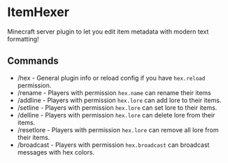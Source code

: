 # ItemHexer
Minecraft server plugin to let you edit item metadata with modern text formatting!

## Commands
- /hex - General plugin info or reload config if you have `hex.reload` permission.
- /rename - Players with permission `hex.name` can rename their items
- /addline - Players with permission `hex.lore` can add lore to their items.
- /setline - Players with permission `hex.lore` can set lore to their items.
- /delline - Players with permission `hex.lore` can delete lore from their items.
- /resetlore - Players with permission `hex.lore` can remove all lore from their items.
- /broadcast - Players with permission `hex.broadcast` can broadcast messages with hex colors.
